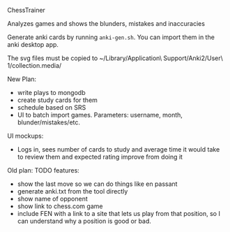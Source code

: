 ChessTrainer

Analyzes games and shows the blunders, mistakes and inaccuracies

Generate anki cards by running `anki-gen.sh`. You can import them in the anki desktop app.

The svg files must be copied to ~/Library/Application\ Support/Anki2/User\ 1/collection.media/


New Plan:
- write plays to mongodb
- create study cards for them
- schedule based on SRS
- UI to batch import games. Parameters: username, month, blunder/mistakes/etc.

UI mockups:
- Logs in, sees number of cards to study and average time it would take to review them and expected rating improve from doing it




Old plan:
TODO features:
- show the last move so we can do things like en passant
- generate anki.txt from the tool directly
- show name of opponent
- show link to chess.com game
- include FEN with a link to a site that lets us play from that position, so I
  can understand why a position is good or bad.
